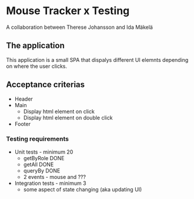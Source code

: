 # Mouse Tracker x Testing

A collaboration between Therese Johansson and Ida Mäkelä

## The application

This application is a small SPA that dispalys different UI elemnts depending on where the user clicks.

## Acceptance criterias

- Header
- Main
  - Display html element on click
  - Display html element on double click
- Footer

### Testing requirements

- Unit tests - minimum 20
  - getByRole DONE
  - getAll DONE
  - queryBy DONE
  - 2 events - mouse and ???
- Integration tests - minimum 3
  - some aspect of state changing (aka updating UI)
